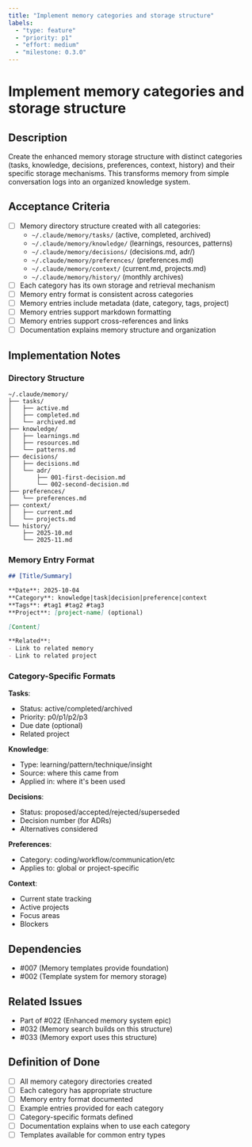 ```yaml
---
title: "Implement memory categories and storage structure"
labels:
  - "type: feature"
  - "priority: p1"
  - "effort: medium"
  - "milestone: 0.3.0"
---
```


# Implement memory categories and storage structure

## Description

Create the enhanced memory storage structure with distinct categories (tasks, knowledge, decisions, preferences, context, history) and their specific storage mechanisms. This transforms memory from simple conversation logs into an organized knowledge system.

## Acceptance Criteria

- [ ] Memory directory structure created with all categories:
  - `~/.claude/memory/tasks/` (active, completed, archived)
  - `~/.claude/memory/knowledge/` (learnings, resources, patterns)
  - `~/.claude/memory/decisions/` (decisions.md, adr/)
  - `~/.claude/memory/preferences/` (preferences.md)
  - `~/.claude/memory/context/` (current.md, projects.md)
  - `~/.claude/memory/history/` (monthly archives)
- [ ] Each category has its own storage and retrieval mechanism
- [ ] Memory entry format is consistent across categories
- [ ] Memory entries include metadata (date, category, tags, project)
- [ ] Memory entries support markdown formatting
- [ ] Memory entries support cross-references and links
- [ ] Documentation explains memory structure and organization

## Implementation Notes

### Directory Structure

```
~/.claude/memory/
├── tasks/
│   ├── active.md
│   ├── completed.md
│   └── archived.md
├── knowledge/
│   ├── learnings.md
│   ├── resources.md
│   └── patterns.md
├── decisions/
│   ├── decisions.md
│   └── adr/
│       ├── 001-first-decision.md
│       └── 002-second-decision.md
├── preferences/
│   └── preferences.md
├── context/
│   ├── current.md
│   └── projects.md
└── history/
    ├── 2025-10.md
    └── 2025-11.md
```

### Memory Entry Format

```markdown
## [Title/Summary]

**Date**: 2025-10-04
**Category**: knowledge|task|decision|preference|context
**Tags**: #tag1 #tag2 #tag3
**Project**: [project-name] (optional)

[Content]

**Related**:
- Link to related memory
- Link to related project
```

### Category-Specific Formats

**Tasks**:
- Status: active/completed/archived
- Priority: p0/p1/p2/p3
- Due date (optional)
- Related project

**Knowledge**:
- Type: learning/pattern/technique/insight
- Source: where this came from
- Applied in: where it's been used

**Decisions**:
- Status: proposed/accepted/rejected/superseded
- Decision number (for ADRs)
- Alternatives considered

**Preferences**:
- Category: coding/workflow/communication/etc
- Applies to: global or project-specific

**Context**:
- Current state tracking
- Active projects
- Focus areas
- Blockers

## Dependencies

- #007 (Memory templates provide foundation)
- #002 (Template system for memory storage)

## Related Issues

- Part of #022 (Enhanced memory system epic)
- #032 (Memory search builds on this structure)
- #033 (Memory export uses this structure)

## Definition of Done

- [ ] All memory category directories created
- [ ] Each category has appropriate structure
- [ ] Memory entry format documented
- [ ] Example entries provided for each category
- [ ] Category-specific formats defined
- [ ] Documentation explains when to use each category
- [ ] Templates available for common entry types
